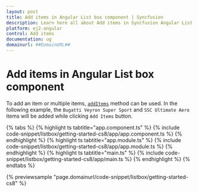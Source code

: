 ```yaml
---
layout: post
title: Add items in Angular List box component | Syncfusion
description: Learn here all about Add items in Syncfusion Angular List box component of Syncfusion Essential JS 2 and more.
platform: ej2-angular
control: Add items 
documentation: ug
domainurl: ##DomainURL##
---
```


# Add items in Angular List box component

To add an item or multiple items, [`addItems`](https://ej2.syncfusion.com/angular/documentation/api/list-box/#additems) method can be used. In the following example, the `Bugatti Veyron Super Sport` and `SSC Ultimate Aero` items will be added while clicking `Add Items` button.

{% tabs %}
{% highlight ts tabtitle="app.component.ts" %}
{% include code-snippet/listbox/getting-started-cs8/app/app.component.ts %}
{% endhighlight %}
{% highlight ts tabtitle="app.module.ts" %}
{% include code-snippet/listbox/getting-started-cs8/app/app.module.ts %}
{% endhighlight %}
{% highlight ts tabtitle="main.ts" %}
{% include code-snippet/listbox/getting-started-cs8/app/main.ts %}
{% endhighlight %}
{% endtabs %}
  
{% previewsample "page.domainurl/code-snippet/listbox/getting-started-cs8" %}